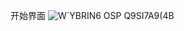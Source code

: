 开始界面
![W`YBRIN6 OSP Q9SI7A9(4B](https://github.com/user-attachments/assets/9db07b61-f63b-49c3-9ac8-c513f3e74c95)


